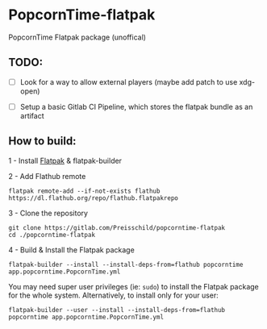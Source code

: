 # PopcornTime-flatpak
PopcornTime Flatpak package (unoffical)

## TODO:
- [ ] Look for a way to allow external players (maybe add patch to use xdg-open)
- [ ] Setup a basic Gitlab CI Pipeline, which stores the flatpak bundle as an artifact


## How to build:
1 - Install [Flatpak](https://flatpak.org/setup/) & flatpak-builder

2 - Add Flathub remote

```
flatpak remote-add --if-not-exists flathub https://dl.flathub.org/repo/flathub.flatpakrepo
```


3 - Clone the repository

```
git clone https://gitlab.com/Preisschild/popcorntime-flatpak
cd ./popcorntime-flatpak
``` 

4 - Build & Install the Flatpak package
```
flatpak-builder --install --install-deps-from=flathub popcorntime app.popcorntime.PopcornTime.yml
```
You may need super user privileges (ie: `sudo`) to install the Flatpak package for the whole system. Alternatively, to install only for your user:
```
flatpak-builder --user --install --install-deps-from=flathub popcorntime app.popcorntime.PopcornTime.yml
```
